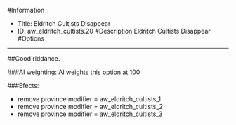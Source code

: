 #Information
 - Title: Eldritch Cultists Disappear
 - ID: aw_eldritch_cultists.20
#Description
Eldritch Cultists Disappear
#Options

___
##Good riddance.

###AI weighting:
AI weights this option at 100


###Efects:<ul><li>remove province modifier = aw_eldritch_cultists_1</li><li>remove province modifier = aw_eldritch_cultists_2</li><li>remove province modifier = aw_eldritch_cultists_3</li></ul>
